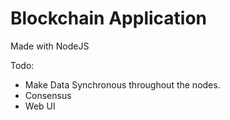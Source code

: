 # Blockchain Application

Made with NodeJS

Todo: 
- Make Data Synchronous throughout the nodes.
- Consensus
- Web UI 

